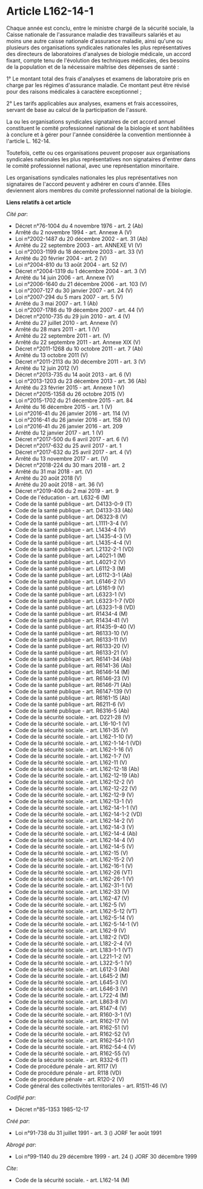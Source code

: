 # Article L162-14-1

Chaque année est conclu, entre le ministre chargé de la sécurité sociale, la Caisse nationale de l'assurance maladie des
travailleurs salariés et au moins une autre caisse nationale d'assurance maladie, ainsi qu'une ou plusieurs des organisations
syndicales nationales les plus représentatives des directeurs de laboratoires d'analyses de biologie médicale, un accord
fixant, compte tenu de l'évolution des techniques médicales, des besoins de la population et de la nécessaire maîtrise des
dépenses de santé :

1° Le montant total des frais d'analyses et examens de laboratoire pris en charge par les régimes d'assurance maladie. Ce
montant peut être révisé pour des raisons médicales à caractère exceptionnel ;

2° Les tarifs applicables aux analyses, examens et frais accessoires, servant de base au calcul de la participation de
l'assuré.

La ou les organisations syndicales signataires de cet accord annuel constituent le comité professionnel national de la
biologie et sont habilitées à conclure et à gérer pour l'année considérée la convention mentionnée à l'article L. 162-14.

Toutefois, cette ou ces organisations peuvent proposer aux organisations syndicales nationales les plus représentatives non
signataires d'entrer dans le comité professionnel national, avec une représentation minoritaire.

Les organisations syndicales nationales les plus représentatives non signataires de l'accord peuvent y adhérer en cours
d'année. Elles deviennent alors membres du comité professionnel national de la biologie.

**Liens relatifs à cet article**

_Cité par_:

  - Décret n°76-1004 du 4 novembre 1976 - art. 2 (Ab)
  - Arrêté du 2 novembre 1994 - art. Annexe A (V)
  - Loi n°2002-1487 du 20 décembre 2002 - art. 31 (Ab)
  - Arrêté du 22 septembre 2003 - art. ANNEXE VI (V)
  - Loi n°2003-1199 du 18 décembre 2003 - art. 33 (V)
  - Arrêté du 20 février 2004 - art. 2 (V)
  - Loi n°2004-810 du 13 août 2004 - art. 52 (V)
  - Décret n°2004-1319 du 1 décembre 2004 - art. 3 (V)
  - Arrêté du 14 juin 2006 - art. Annexe (V)
  - Loi n°2006-1640 du 21 décembre 2006 - art. 103 (V)
  - Loi n°2007-127 du 30 janvier 2007 - art. 24 (V)
  - Loi n°2007-294 du 5 mars 2007 - art. 5 (V)
  - Arrêté du 3 mai 2007 - art. 1 (Ab)
  - Loi n°2007-1786 du 19 décembre 2007 - art. 44 (V)
  - Décret n°2010-735 du 29 juin 2010 - art. 4 (V)
  - Arrêté du 27 juillet 2010 - art. Annexe (V)
  - Arrêté du 28 mars 2011 - art. 1 (V)
  - Arrêté du 22 septembre 2011 - art. (V)
  - Arrêté du 22 septembre 2011 - art. Annexe XIX (V)
  - Décret n°2011-1268 du 10 octobre 2011 - art. 7 (Ab)
  - Arrêté du 13 octobre 2011 (V)
  - Décret n°2011-2113 du 30 décembre 2011 - art. 3 (V)
  - Arrêté du 12 juin 2012 (V)
  - Décret n°2013-735 du 14 août 2013 - art. 6 (V)
  - Loi n°2013-1203 du 23 décembre 2013 - art. 36 (Ab)
  - Arrêté du 23 février 2015 - art. Annexe 1 (V)
  - Décret n°2015-1358 du 26 octobre 2015 (V)
  - Loi n°2015-1702 du 21 décembre 2015 - art. 84
  - Arrêté du 16 décembre 2015 - art. 1 (V)
  - Loi n°2016-41 du 26 janvier 2016 - art. 114 (V)
  - Loi n°2016-41 du 26 janvier 2016 - art. 158 (V)
  - Loi n°2016-41 du 26 janvier 2016 - art. 209
  - Arrêté du 12 janvier 2017 - art. 1 (V)
  - Décret n°2017-500 du 6 avril 2017 - art. 6 (V)
  - Décret n°2017-632 du 25 avril 2017 - art. 1
  - Décret n°2017-632 du 25 avril 2017 - art. 4 (V)
  - Arrêté du 13 novembre 2017 - art. (V)
  - Décret n°2018-224 du 30 mars 2018 - art. 2
  - Arrêté du 31 mai 2018 - art. (V)
  - Arrêté du 20 août 2018 (V)
  - Arrêté du 20 août 2018 - art. 36 (V)
  - Décret n°2019-406 du 2 mai 2019 - art. 9
  - Code de l'éducation - art. L632-6 (M)
  - Code de la santé publique - art. D4133-0-9 (T)
  - Code de la santé publique - art. D4133-33 (Ab)
  - Code de la santé publique - art. D6323-8 (V)
  - Code de la santé publique - art. L1111-3-4 (V)
  - Code de la santé publique - art. L1434-4 (V)
  - Code de la santé publique - art. L1435-4-3 (V)
  - Code de la santé publique - art. L1435-4-4 (V)
  - Code de la santé publique - art. L2132-2-1 (VD)
  - Code de la santé publique - art. L4021-1 (M)
  - Code de la santé publique - art. L4021-2 (V)
  - Code de la santé publique - art. L6112-3 (M)
  - Code de la santé publique - art. L6112-3-1 (Ab)
  - Code de la santé publique - art. L6146-2 (V)
  - Code de la santé publique - art. L6161-9 (V)
  - Code de la santé publique - art. L6323-1 (V)
  - Code de la santé publique - art. L6323-1-7 (VD)
  - Code de la santé publique - art. L6323-1-8 (VD)
  - Code de la santé publique - art. R1434-4 (M)
  - Code de la santé publique - art. R1434-41 (V)
  - Code de la santé publique - art. R1435-9-40 (V)
  - Code de la santé publique - art. R6133-10 (V)
  - Code de la santé publique - art. R6133-11 (V)
  - Code de la santé publique - art. R6133-20 (V)
  - Code de la santé publique - art. R6133-21 (V)
  - Code de la santé publique - art. R6141-34 (Ab)
  - Code de la santé publique - art. R6141-36 (Ab)
  - Code de la santé publique - art. R6146-14 (M)
  - Code de la santé publique - art. R6146-23 (V)
  - Code de la santé publique - art. R6146-71 (Ab)
  - Code de la santé publique - art. R6147-139 (V)
  - Code de la santé publique - art. R6161-15 (Ab)
  - Code de la santé publique - art. R6211-6 (V)
  - Code de la santé publique - art. R6316-5 (Ab)
  - Code de la sécurité sociale. - art. D221-28 (V)
  - Code de la sécurité sociale. - art. L16-10-1 (V)
  - Code de la sécurité sociale. - art. L161-35 (V)
  - Code de la sécurité sociale. - art. L162-1-10 (V)
  - Code de la sécurité sociale. - art. L162-1-14-1 (VD)
  - Code de la sécurité sociale. - art. L162-1-16 (V)
  - Code de la sécurité sociale. - art. L162-1-7 (V)
  - Code de la sécurité sociale. - art. L162-11 (V)
  - Code de la sécurité sociale. - art. L162-12-18 (Ab)
  - Code de la sécurité sociale. - art. L162-12-19 (Ab)
  - Code de la sécurité sociale. - art. L162-12-2 (V)
  - Code de la sécurité sociale. - art. L162-12-22 (V)
  - Code de la sécurité sociale. - art. L162-12-9 (V)
  - Code de la sécurité sociale. - art. L162-13-1 (V)
  - Code de la sécurité sociale. - art. L162-14-1-1 (V)
  - Code de la sécurité sociale. - art. L162-14-1-2 (VD)
  - Code de la sécurité sociale. - art. L162-14-2 (V)
  - Code de la sécurité sociale. - art. L162-14-3 (V)
  - Code de la sécurité sociale. - art. L162-14-4 (Ab)
  - Code de la sécurité sociale. - art. L162-14-4 (V)
  - Code de la sécurité sociale. - art. L162-14-5 (V)
  - Code de la sécurité sociale. - art. L162-15 (V)
  - Code de la sécurité sociale. - art. L162-15-2 (V)
  - Code de la sécurité sociale. - art. L162-16-1 (V)
  - Code de la sécurité sociale. - art. L162-26 (VT)
  - Code de la sécurité sociale. - art. L162-26-1 (V)
  - Code de la sécurité sociale. - art. L162-31-1 (V)
  - Code de la sécurité sociale. - art. L162-33 (V)
  - Code de la sécurité sociale. - art. L162-47 (V)
  - Code de la sécurité sociale. - art. L162-5 (V)
  - Code de la sécurité sociale. - art. L162-5-12 (VT)
  - Code de la sécurité sociale. - art. L162-5-14 (V)
  - Code de la sécurité sociale. - art. L162-5-14-1 (V)
  - Code de la sécurité sociale. - art. L162-9 (V)
  - Code de la sécurité sociale. - art. L182-2 (VD)
  - Code de la sécurité sociale. - art. L182-2-4 (V)
  - Code de la sécurité sociale. - art. L183-1-1 (VT)
  - Code de la sécurité sociale. - art. L221-1-2 (V)
  - Code de la sécurité sociale. - art. L322-5-1 (V)
  - Code de la sécurité sociale. - art. L612-3 (Ab)
  - Code de la sécurité sociale. - art. L645-2 (M)
  - Code de la sécurité sociale. - art. L645-3 (V)
  - Code de la sécurité sociale. - art. L646-3 (V)
  - Code de la sécurité sociale. - art. L722-4 (M)
  - Code de la sécurité sociale. - art. L863-8 (V)
  - Code de la sécurité sociale. - art. R147-4 (V)
  - Code de la sécurité sociale. - art. R160-3-1 (V)
  - Code de la sécurité sociale. - art. R162-17 (V)
  - Code de la sécurité sociale. - art. R162-51 (V)
  - Code de la sécurité sociale. - art. R162-52 (V)
  - Code de la sécurité sociale. - art. R162-54-1 (V)
  - Code de la sécurité sociale. - art. R162-54-4 (V)
  - Code de la sécurité sociale. - art. R162-55 (V)
  - Code de la sécurité sociale. - art. R332-6 (T)
  - Code de procédure pénale - art. R117 (V)
  - Code de procédure pénale - art. R118 (VD)
  - Code de procédure pénale - art. R120-2 (V)
  - Code général des collectivités territoriales - art. R1511-46 (V)

_Codifié par_:

  - Décret n°85-1353 1985-12-17

_Créé par_:

  - Loi n°91-738 du 31 juillet 1991 - art. 3 () JORF 1er août 1991

_Abrogé par_:

  - Loi n°99-1140 du 29 décembre 1999 - art. 24 () JORF 30 décembre 1999

_Cite_:

  - Code de la sécurité sociale. - art. L162-14 (M)
